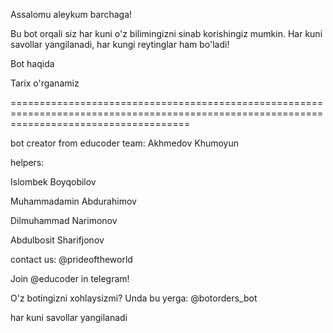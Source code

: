 Assalomu aleykum barchaga!

Bu bot orqali siz har kuni o'z bilimingizni sinab korishingiz mumkin. Har kuni savollar yangilanadi, har kungi reytinglar ham bo'ladi!

Bot haqida

Tarix o'rganamiz


===========================================================================================================================================


bot creator from educoder team: Akhmedov Khumoyun

helpers:

Islombek Boyqobilov

Muhammadamin Abdurahimov

Dilmuhammad Narimonov

Abdulbosit Sharifjonov

contact us: @prideoftheworld

Join @educoder in telegram!

O'z botingizni xohlaysizmi? Unda bu yerga: @botorders_bot





har kuni savollar yangilanadi

